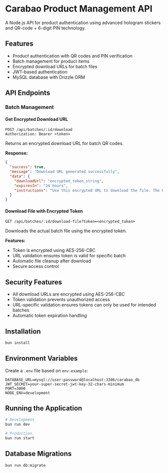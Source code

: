 # Carabao Product Management API

A Node.js API for product authentication using advanced hologram stickers and QR-code + 6-digit PIN technology.

## Features

- Product authentication with QR codes and PIN verification
- Batch management for product items
- Encrypted download URLs for batch files
- JWT-based authentication
- MySQL database with Drizzle ORM

## API Endpoints

### Batch Management

#### Get Encrypted Download URL

```http
POST /api/batches/:id/download
Authorization: Bearer <token>
```

Returns an encrypted download URL for batch QR codes.

**Response:**

```json
{
  "success": true,
  "message": "Download URL generated successfully",
  "data": {
    "downloadUrl": "encrypted_token_string",
    "expiresIn": "24 hours",
    "instructions": "Use this encrypted URL to download the file. The URL will expire after 24 hours."
  }
}
```

#### Download File with Encrypted Token

```http
GET /api/batches/:id/download-file?token=<encrypted_token>
```

Downloads the actual batch file using the encrypted token.

**Features:**

- Token is encrypted using AES-256-CBC
- URL validation ensures token is valid for specific batch
- Automatic file cleanup after download
- Secure access control

## Security Features

- All download URLs are encrypted using AES-256-CBC
- Token validation prevents unauthorized access
- URL-specific validation ensures tokens can only be used for intended batches
- Automatic token expiration handling

## Installation

```bash
bun install
```

## Environment Variables

Create a `.env` file based on `env.example`:

```env
DATABASE_URL=mysql://user:password@localhost:3306/carabao_db
JWT_SECRET=your-super-secret-jwt-key-32-chars-minimum
PORT=3000
NODE_ENV=development
```

## Running the Application

```bash
# Development
bun run dev

# Production
bun run start
```

## Database Migrations

```bash
bun run db:migrate
```
